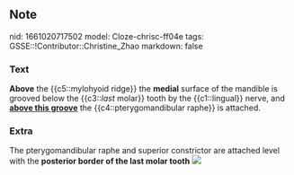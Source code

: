 ## Note
nid: 1661020717502
model: Cloze-chrisc-ff04e
tags: GSSE::!Contributor::Christine_Zhao
markdown: false

### Text
<div>
  <div>
    <div>
      <div>
        <b>Above</b> the {{c5::mylohyoid ridge}} the <b>medial</b>
        surface of the mandible is grooved below the
        {{c3::<i>last</i> molar}} tooth by the {{c1::lingual}}
        nerve, and <b><u>above this groove</u></b> the
        {{c4::pterygomandibular raphe}} is attached.
      </div>
    </div>
  </div>
</div>

### Extra
The pterygomandibular raphe and superior constrictor are attached
level with the <b>posterior border of the last molar tooth</b>
<img src="paste-9ed7bd4636532a41076624baa9286ebf19c833ac.jpg">
